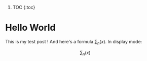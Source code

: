 1. TOC
{:toc}

# Hello World

This is my test post ! And here's a formula $\sum_n (x)$. In display mode:

$$
\sum_n (x)
$$
